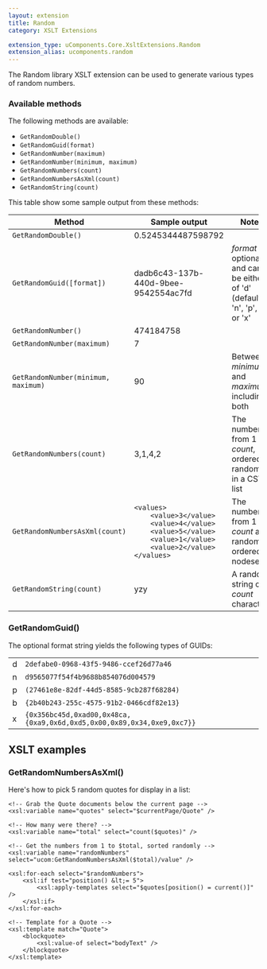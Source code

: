 ```yaml
---
layout: extension
title: Random
category: XSLT Extensions

extension_type: uComponents.Core.XsltExtensions.Random
extension_alias: ucomponents.random
---
```


The Random library XSLT extension can be used to generate various types of random numbers.

### Available methods

The following methods are available:

* `GetRandomDouble()`
* `GetRandomGuid(format)`
* `GetRandomNumber(maximum)`
* `GetRandomNumber(minimum, maximum)`
* `GetRandomNumbers(count)`
* `GetRandomNumbersAsXml(count)`
* `GetRandomString(count)`

This table show some sample output from these methods:

<table>
	<thead>
		<tr>
			<th>Method</th><th>Sample output</th><th>Notes</th>
		</tr>
	</thead>
	<tbody>
		<tr>
			<td><code>GetRandomDouble()</code></td>
			<td>0.5245344487598792</td>
			<td></td>
		</tr>
		<tr>
			<td><code>GetRandomGuid([format])</code></td>
			<td>dadb6c43-137b-440d-9bee-9542554ac7fd</td>
			<td>
				<var>format</var> is optional and can be either of 'd' (default), 'n', 'p', 'b', or 'x'
			</td>
		</tr>
		<tr>
			<td><code>GetRandomNumber()</code></td>
			<td>474184758</td>
			<td></td>
		</tr>
		<tr>
			<td><code>GetRandomNumber(maximum)</code></td>
			<td>7</td>
			<td></td>
		</tr>
		<tr>
			<td><code>GetRandomNumber(minimum, maximum)</code></td>
			<td>90</td>
			<td>Between <var>minimum</var> and <var>maximum</var>, including both</td>
		</tr>
		<tr>
			<td><code>GetRandomNumbers(count)</code></td>
			<td>3,1,4,2</td>
			<td>The numbers from 1 to <var>count</var>, ordered randomly in a CSV list</td>
		</tr>
		<tr>
			<td><code>GetRandomNumbersAsXml(count)</code></td>
			<td>
	<pre><code>&lt;values&gt;
	&lt;value&gt;3&lt;/value&gt;
	&lt;value&gt;4&lt;/value&gt;
	&lt;value&gt;5&lt;/value&gt;
	&lt;value&gt;1&lt;/value&gt;
	&lt;value&gt;2&lt;/value&gt;
&lt;/values&gt;</code></pre>
	</td>
			<td>The numbers from 1 to <var>count</var> as a randomly ordered nodeset</td>
		</tr>
		<tr>
			<td><code>GetRandomString(count)</code></td>
			<td>yzy</td>
			<td>A random string of <var>count</var> characters</td>
		</tr>
	</tbody>
</table>


### GetRandomGuid()

The optional format string yields the following types of GUIDs:

<table>
	<tr><td>d</td><td><code>2defabe0-0968-43f5-9486-ccef26d77a46</code></td></tr>
	<tr><td>n</td><td><code>d9565077f54f4b9688b854076d004579</code></td></tr>
	<tr><td>p</td><td><code>(27461e8e-82df-44d5-8585-9cb287f68284)</code></td></tr>
	<tr><td>b</td><td><code>{2b40b243-255c-4575-91b2-0466cdf82e13}</code></td></tr>
	<tr><td>x</td><td><code>{0x356bc45d,0xad00,0x48ca,{0xa9,0x6d,0xd5,0x00,0x89,0x34,0xe9,0xc7}}</code></td></tr>
</table>

## XSLT examples

### GetRandomNumbersAsXml()

Here's how to pick 5 random quotes for display in a list:

	<!-- Grab the Quote documents below the current page -->
	<xsl:variable name="quotes" select="$currentPage/Quote" />

	<!-- How many were there? -->
	<xsl:variable name="total" select="count($quotes)" />

	<!-- Get the numbers from 1 to $total, sorted randomly -->
	<xsl:variable name="randomNumbers" select="ucom:GetRandomNumbersAsXml($total)/value" />

	<xsl:for-each select="$randomNumbers">
		<xsl:if test="position() &lt;= 5"> 
			<xsl:apply-templates select="$quotes[position() = current()]" />
		</xsl:if>
	</xsl:for-each>

	<!-- Template for a Quote -->
	<xsl:template match="Quote">
		<blockquote>
			<xsl:value-of select="bodyText" />
		</blockquote>
	</xsl:template>

